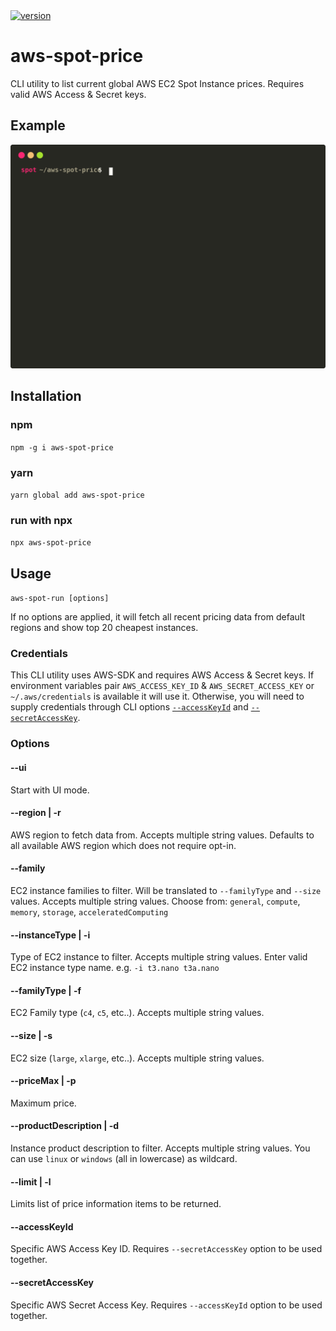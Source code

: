 <a href="https://npmjs.org/package/aws-spot-price">
  <img src="https://img.shields.io/npm/v/aws-spot-price.svg" alt="version" />
</a>

# aws-spot-price

CLI utility to list current global AWS EC2 Spot Instance prices. Requires valid AWS Access & Secret keys.

## Example

![Example](https://raw.githubusercontent.com/hoonoh/aws-spot-price/master/docs/preview.svg?sanitize=true)

## Installation

### npm

`npm -g i aws-spot-price`

### yarn

`yarn global add aws-spot-price`

### run with npx

`npx aws-spot-price`

## Usage

`aws-spot-run [options]`

If no options are applied, it will fetch all recent pricing data from default regions and show top 20 cheapest instances.

### Credentials

This CLI utility uses AWS-SDK and requires AWS Access & Secret keys. If environment variables pair `AWS_ACCESS_KEY_ID` & `AWS_SECRET_ACCESS_KEY` or `~/.aws/credentials` is available it will use it. Otherwise, you will need to supply credentials through CLI options [`--accessKeyId`](#accessKeyId) and [`--secretAccessKey`](#secretAccessKey).

### Options

#### --ui

Start with UI mode.

#### --region | -r

AWS region to fetch data from. Accepts multiple string values.
Defaults to all available AWS region which does not require opt-in.

#### --family

EC2 instance families to filter. Will be translated to `--familyType` and `--size` values.
Accepts multiple string values.
Choose from: `general`, `compute`, `memory`, `storage`, `acceleratedComputing`

#### --instanceType | -i

Type of EC2 instance to filter. Accepts multiple string values.
Enter valid EC2 instance type name. e.g. `-i t3.nano t3a.nano`

#### --familyType | -f

EC2 Family type (`c4`, `c5`, etc..). Accepts multiple string values.

#### --size | -s

EC2 size (`large`, `xlarge`, etc..). Accepts multiple string values.

#### --priceMax | -p

Maximum price.

#### --productDescription | -d

Instance product description to filter. Accepts multiple string values.
You can use `linux` or `windows` (all in lowercase) as wildcard.

#### --limit | -l

Limits list of price information items to be returned.

#### <a name="accessKeyId"></a>--accessKeyId

Specific AWS Access Key ID. Requires `--secretAccessKey` option to be used together.

#### <a name="secretAccessKey"></a>--secretAccessKey

Specific AWS Secret Access Key. Requires `--accessKeyId` option to be used together.
